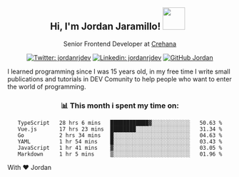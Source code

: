 <div align="center">
<h2 style="margin-right:10px;">Hi, I'm Jordan Jaramillo! <img src="https://media.giphy.com/media/Wj7lNjMNDxSmc/source.gif" width="50" > </h2>

<p>Senior Frontend Developer at <a href="https://www.crehana.com/">Crehana</a></p>

[![Twitter: jordanrjdev](https://img.shields.io/twitter/follow/jordanrjdev?style=social)](https://twitter.com/jordanrjdev)
[![Linkedin: jordanrjdev](https://img.shields.io/badge/-jordanrjdev-blue?style=flat-square&logo=Linkedin&logoColor=white&link=https://www.linkedin.com/in/jordanrjdev/)](https://www.linkedin.com/in/jordanrjdev/)
[![GitHub Jordan](https://img.shields.io/github/followers/jnadroj?label=follow&style=social)](https://github.com/jnadroj)

</div>
I learned programming since I was 15 years old, in my free time I write small publications and tutorials in DEV Comunity to help people who want to enter the world of programming.

<div align="center">

### 📊 **This month i spent my time on:**

<!--START_SECTION:waka-->

```text
TypeScript   28 hrs 6 mins   ████████████▓░░░░░░░░░░░░   50.63 %
Vue.js       17 hrs 23 mins  ████████░░░░░░░░░░░░░░░░░   31.34 %
Go           2 hrs 34 mins   █░░░░░░░░░░░░░░░░░░░░░░░░   04.63 %
YAML         1 hr 54 mins    █░░░░░░░░░░░░░░░░░░░░░░░░   03.43 %
JavaScript   1 hr 41 mins    ▓░░░░░░░░░░░░░░░░░░░░░░░░   03.05 %
Markdown     1 hr 5 mins     ▒░░░░░░░░░░░░░░░░░░░░░░░░   01.96 %
```

<!--END_SECTION:waka-->

</div>

With ❤️ Jordan
